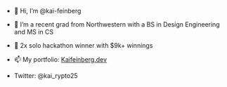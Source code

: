 - 👋 Hi, I’m @kai-feinberg

- 👀 I’m a recent grad from Northwestern with a BS in Design Engineering and MS in CS
- 💞️ 2x solo hackathon winner with $9k+ winnings 
- 📫 My portfolio: <a target="_blank" href= "https://www.kaifeinberg.dev/"> Kaifeinberg.dev </a>
- Twitter: @kai_rypto25

<!---
kai-feinberg/kai-feinberg is a ✨ special ✨ repository because its `README.md` (this file) appears on your GitHub profile.
You can click the Preview link to take a look at your changes.
--->
